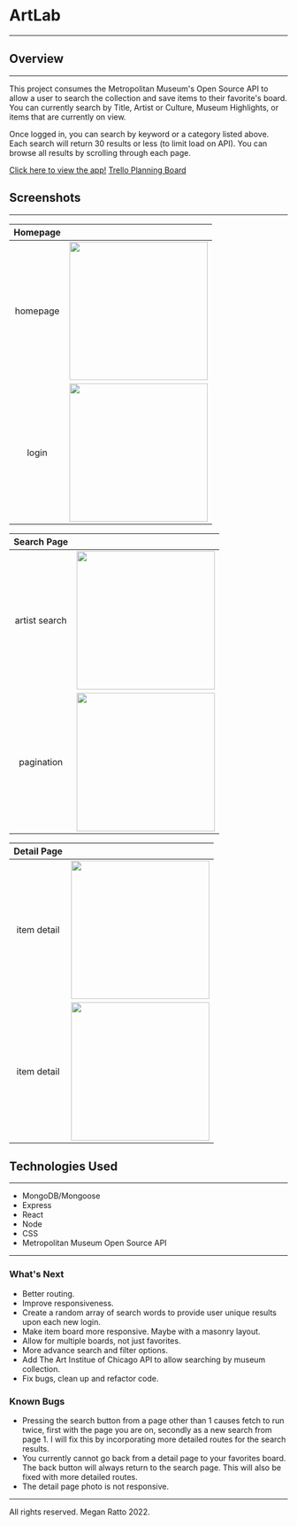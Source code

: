 # ArtLab
-----------
## Overview
-----------
This project consumes the Metropolitan Museum's Open Source API to allow a user to search the collection and save items to their favorite's board. You can currently search by Title, Artist or Culture, Museum Highlights, or items that are currently on view.

Once logged in, you can search by keyword or a category listed above. Each search will return 30 results or less (to limit load on API). You can browse all results by scrolling through each page.



[Click here to view the app!](https://artlab.herokuapp.com/)
[Trello Planning Board](https://trello.com/b/yvHVqPqk/art-lab-art-cart)

## Screenshots
---
|Homepage  |     |
|:------------------------:|:-------------:|
homepage | <img src="https://i.imgur.com/C6sLJt4.png" width="250">
login |  <img src="https://i.imgur.com/4gRT55Z.png" width="250">

|Search Page  |     |  
:-----------:|:----------:|
artist search | <img src="https://i.imgur.com/ujfB8EX.png" width="250"> 
pagination | <img src="https://i.imgur.com/2cQXnbr.png" width="250"> 

|Detail Page  |     |   
:-----------:|:----------:|
item detail | <img src="https://i.imgur.com/t0xA1Uz.png" width="250"> 
item detail | <img src="https://i.imgur.com/lKOzDqT.png" width="250"> 

## Technologies Used
---
- MongoDB/Mongoose
- Express
- React
- Node
- CSS
- Metropolitan Museum Open Source API

---

### What's Next
- Better routing.
- Improve responsiveness.
- Create a random array of search words to provide user unique results upon each new login.
- Make item board more responsive. Maybe with a masonry layout.
- Allow for multiple boards, not just favorites.
- More advance search and filter options.
- Add The Art Institue of Chicago API to allow searching by museum collection.
- Fix bugs, clean up and refactor code.

### Known Bugs
- Pressing the search button from a page other than 1 causes fetch to run twice, first with the page you are on, secondly as a new search from page 1. I will fix this by incorporating more detailed routes for the search results.
- You currently cannot go back from a detail page to your favorites board. The back button will always return to the search page. This will also be fixed with more detailed routes.
- The detail page photo is not responsive. 

---
All rights reserved. Megan Ratto 2022.